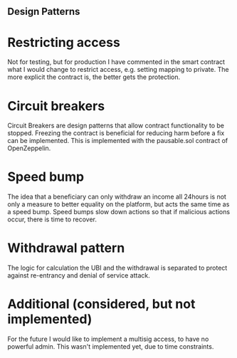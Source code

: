 ## Design Patterns


# Restricting access
Not for testing, but for production I have commented in the smart contract what I would change to restrict access, e.g. setting mapping to private. The more explicit the contract is, the better gets the protection.

# Circuit breakers
Circuit Breakers are design patterns that allow contract functionality to be stopped. Freezing the contract is beneficial for reducing harm before a fix can be implemented. This is implemented with the pausable.sol contract of OpenZeppelin.

# Speed bump
The idea that a beneficiary can only withdraw an income all 24hours is not only a measure to better equality on the platform, but acts the same time as a speed bump. Speed bumps slow down actions so that if malicious actions occur, there is time to recover.

# Withdrawal pattern
The logic for calculation the UBI and the withdrawal is separated to protect against re-entrancy and denial of service attack.

# Additional (considered, but not implemented)
For the future I would like to implement a multisig access, to have no powerful admin. This wasn't implemented yet, due to time constraints.
